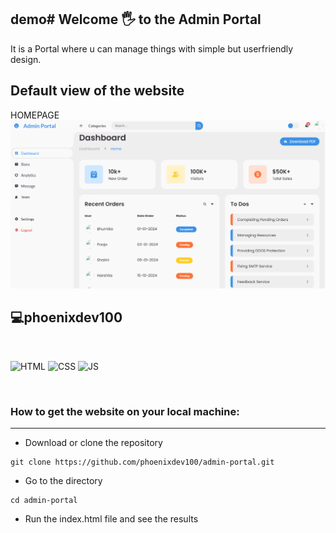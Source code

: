 ## demo# Welcome 🖐 to the Admin Portal

It is a Portal where u can manage things with simple but userfriendly design.

## Default view of the website

HOMEPAGE
![homepage](/homepage.png)

## 💻phoenixdev100

<br>

![HTML](https://img.shields.io/badge/html5%20-%23E34F26.svg?&style=for-the-badge&logo=html5&logoColor=white)
![CSS](https://img.shields.io/badge/css3%20-%231572B6.svg?&style=for-the-badge&logo=css3&logoColor=white)
![JS](https://img.shields.io/badge/javascript%20-%23323330.svg?&style=for-the-badge&logo=javascript&logoColor=%23F7DF1E)

<br>

### How to get the website on your local machine:

---

- Download or clone the repository

```
git clone https://github.com/phoenixdev100/admin-portal.git
```

- Go to the directory

```
cd admin-portal
```

- Run the index.html file and see the results

<br>
